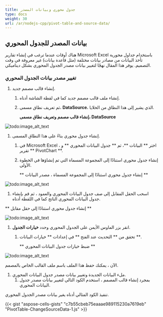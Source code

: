 ```yaml
---
title: جدول محوري وبيانات المصدر
type: docs
weight: 30
url: /ar/nodejs-cpp/pivot-table-and-source-data/
---
```


## **بيانات المصدر للجدول المحوري**

هناك أوقات عندما ترغب في إنشاء تقارير Microsoft Excel باستخدام جداول محورية تأخذ البيانات من مصادر بيانات مختلفة (مثل قاعدة بيانات) غير معروفة في وقت التصميم. يوفر هذا المقال نهجًا لتغيير بيانات مصدر الجدول المحوري بشكل ديناميكي.

### **تغيير مصدر بيانات الجدول المحوري**

1. إنشاء قالب مصمم جديد.
   1. إنشاء ملف قالب مصمم جديد كما في لقطة الشاشة أدناه.
   1. ثم تعريف نطاق مسمى، **DataSource**، الذي يشير إلى هذا النطاق من الخلايا.

      **إنشاء قالب مصمم وتعريف نطاق مسمى، DataSource** 

![todo:image_alt_text](pivot-table-and-source-data_1.png)

1. إنشاء جدول محوري بناءً على هذا النطاق المسمى.
   1. في Microsoft Excel ، اختر ** البيانات **، ثم ** جدول البيانات المحوري ** و ** تقرير PivotChart **.
   1. إنشاء جدول محوري استنادًا إلى المجموعة المسماة التي تم إنشاؤها في الخطوة الأولى.

      ** إنشاء جدول محوري استنادًا إلى المجموعة المسماة ، مصدر البيانات ** 

![todo:image_alt_text](pivot-table-and-source-data_2.png)


   1. اسحب الحقل المقابل إلى صف جدول البيانات المحوري والعمود ، ثم قم بإنشاء جدول البيانات المحوري الناتج كما في اللقطة أدناه.

   ** إنشاء جدول محوري استنادًا إلى حقل مقابل ** 

![todo:image_alt_text](pivot-table-and-source-data_3.png)


1. انقر بزر الماوس الأيمن على الجدول المحوري وحدد **خيارات الجدول**.
   1. تحقق من ** التحديث عند الفتح ** في إعدادات ** خيارات البيانات **.

      ** ضبط خيارات جدول البيانات المحوري ** 

![todo:image_alt_text](pivot-table-and-source-data_4.png)


الآن ، يمكنك حفظ هذا الملف باسم ملف القالب الخاص بالمصمم.

1. ملء البيانات الجديدة وتغيير بيانات مصدر جدول البيانات المحوري.
   1. بمجرد إنشاء قالب المصمم ، استخدم الكود التالي لتغيير بيانات مصدر جدول البيانات المحوري.

تنفيذ الكود المثالي أدناه يغير بيانات مصدر الجدول المحوري.

{{< gist "aspose-cells-gists" "c7b55cbeb75eaaae989115230a7619eb" "PivotTable-ChangeSourceData-1.js" >}}


